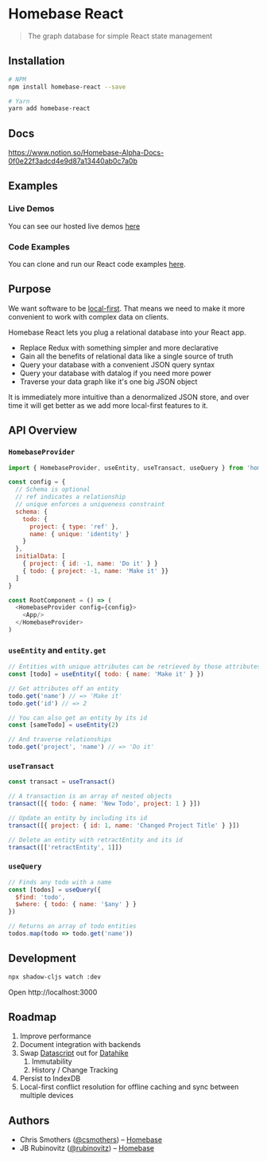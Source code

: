 # Homebase React

> The graph database for simple React state management

## Installation

```bash
# NPM
npm install homebase-react --save

# Yarn
yarn add homebase-react
```

## Docs
https://www.notion.so/Homebase-Alpha-Docs-0f0e22f3adcd4e9d87a13440ab0c7a0b

## Examples
### Live Demos
You can see our hosted live demos [here](https://homebaseio.github.io/homebase-react)

### Code Examples
You can clone and run our React code examples [here](https://github.com/homebaseio/create-homebase-app).

## Purpose

We want software to be [local-first](https://news.ycombinator.com/item?id=21581444). That means we need to make it more convenient to work with complex data on clients.

Homebase React lets you plug a relational database into your React app.

- Replace Redux with something simpler and more declarative
- Gain all the benefits of relational data like a single source of truth
- Query your database with a convenient JSON query syntax
- Query your database with datalog if you need more power
- Traverse your data graph like it's one big JSON object

It is immediately more intuitive than a denormalized JSON store, and over time it will get better as we add more local-first features to it.

## API Overview

### `HomebaseProvider`

```js
import { HomebaseProvider, useEntity, useTransact, useQuery } from 'homebase-react'

const config = {
  // Schema is optional
  // ref indicates a relationship
  // unique enforces a uniqueness constraint
  schema: {
    todo: {
      project: { type: 'ref' },
      name: { unique: 'identity' }
    }
  },
  initialData: [
    { project: { id: -1, name: 'Do it' } }
    { todo: { project: -1, name: 'Make it' }}
  ]
}

const RootComponent = () => (
  <HomebaseProvider config={config}>
    <App/>
  </HomebaseProvider>
)
```

### `useEntity` and `entity.get`

```js
// Entities with unique attributes can be retrieved by those attributes
const [todo] = useEntity({ todo: { name: 'Make it' } })

// Get attributes off an entity
todo.get('name') // => 'Make it'
todo.get('id') // => 2

// You can also get an entity by its id
const [sameTodo] = useEntity(2)

// And traverse relationships
todo.get('project', 'name') // => 'Do it'
```

### `useTransact`

```js
const transact = useTransact()

// A transaction is an array of nested objects
transact([{ todo: { name: 'New Todo', project: 1 } }])

// Update an entity by including its id
transact([{ project: { id: 1, name: 'Changed Project Title' } }])

// Delete an entity with retractEntity and its id
transact([['retractEntity', 1]])
```

### `useQuery`

```js
// Finds any todo with a name
const [todos] = useQuery({
  $find: 'todo',
  $where: { todo: { name: '$any' } }
})

// Returns an array of todo entities
todos.map(todo => todo.get('name'))
```

## Development

```bash
npx shadow-cljs watch :dev
```

Open http://localhost:3000


## Roadmap

1. Improve performance
1. Document integration with backends
1. Swap [Datascript](https://github.com/tonsky/datascript) out for [Datahike](https://github.com/replikativ/datahike)
    1. Immutability
    1. History / Change Tracking
1. Persist to IndexDB
1. Local-first conflict resolution for offline caching and sync between multiple devices


## Authors

- Chris Smothers ([@csmothers](https://twitter.com/csmothers)) – [Homebase](https://www.homebase.io/)
- JB Rubinovitz ([@rubinovitz](https://twitter.com/rubinovitz)) – [Homebase](https://www.homebase.io/)

